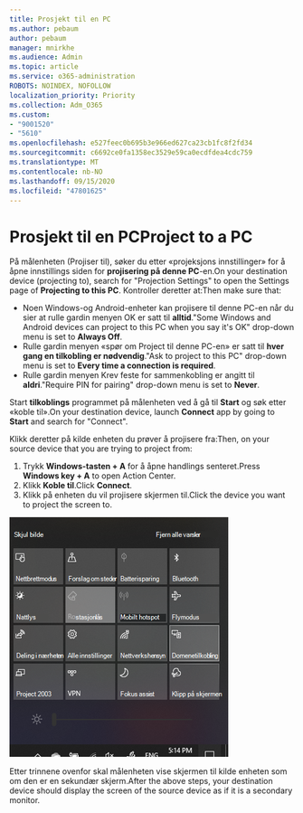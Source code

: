 ```yaml
---
title: Prosjekt til en PC
ms.author: pebaum
author: pebaum
manager: mnirkhe
ms.audience: Admin
ms.topic: article
ms.service: o365-administration
ROBOTS: NOINDEX, NOFOLLOW
localization_priority: Priority
ms.collection: Adm_O365
ms.custom:
- "9001520"
- "5610"
ms.openlocfilehash: e527feec0b695b3e966ed627ca23cb1fc8f2fd34
ms.sourcegitcommit: c6692ce0fa1358ec3529e59ca0ecdfdea4cdc759
ms.translationtype: MT
ms.contentlocale: nb-NO
ms.lasthandoff: 09/15/2020
ms.locfileid: "47801625"
---
```

# <a name="project-to-a-pc"></a><span data-ttu-id="42c54-102">Prosjekt til en PC</span><span class="sxs-lookup"><span data-stu-id="42c54-102">Project to a PC</span></span>

<span data-ttu-id="42c54-103">På målenheten (Projiser til), søker du etter «projeksjons innstillinger» for å åpne innstillings siden for **projisering på denne PC**-en.</span><span class="sxs-lookup"><span data-stu-id="42c54-103">On your destination device (projecting to), search for "Projection Settings" to open the Settings page of **Projecting to this PC**.</span></span> <span data-ttu-id="42c54-104">Kontroller deretter at:</span><span class="sxs-lookup"><span data-stu-id="42c54-104">Then make sure that:</span></span>
- <span data-ttu-id="42c54-105">Noen Windows-og Android-enheter kan projisere til denne PC-en når du sier at rulle gardin menyen OK er satt til **alltid**.</span><span class="sxs-lookup"><span data-stu-id="42c54-105">"Some Windows and Android devices can project to this PC when you say it's OK" drop-down menu is set to **Always Off**.</span></span>
- <span data-ttu-id="42c54-106">Rulle gardin menyen «spør om Project til denne PC-en» er satt til **hver gang en tilkobling er nødvendig**.</span><span class="sxs-lookup"><span data-stu-id="42c54-106">"Ask to project to this PC" drop-down menu is set to **Every time a connection is required**.</span></span>
- <span data-ttu-id="42c54-107">Rulle gardin menyen Krev feste for sammenkobling er angitt til **aldri**.</span><span class="sxs-lookup"><span data-stu-id="42c54-107">"Require PIN for pairing" drop-down menu is set to **Never**.</span></span>

<span data-ttu-id="42c54-108">Start **tilkoblings** programmet på målenheten ved å gå til **Start** og søk etter «koble til».</span><span class="sxs-lookup"><span data-stu-id="42c54-108">On your destination device, launch **Connect** app by going to **Start** and search for "Connect".</span></span>

<span data-ttu-id="42c54-109">Klikk deretter på kilde enheten du prøver å projisere fra:</span><span class="sxs-lookup"><span data-stu-id="42c54-109">Then, on your source device that you are trying to project from:</span></span>

1. <span data-ttu-id="42c54-110">Trykk **Windows-tasten + A** for å åpne handlings senteret.</span><span class="sxs-lookup"><span data-stu-id="42c54-110">Press **Windows key + A** to open Action Center.</span></span>
2. <span data-ttu-id="42c54-111">Klikk **Koble til**.</span><span class="sxs-lookup"><span data-stu-id="42c54-111">Click **Connect**.</span></span>
3. <span data-ttu-id="42c54-112">Klikk på enheten du vil projisere skjermen til.</span><span class="sxs-lookup"><span data-stu-id="42c54-112">Click the device you want to project the screen to.</span></span>

![Prosjekt til en PC](media/project-to-a-pc.png)

<span data-ttu-id="42c54-114">Etter trinnene ovenfor skal målenheten vise skjermen til kilde enheten som om den er en sekundær skjerm.</span><span class="sxs-lookup"><span data-stu-id="42c54-114">After the above steps, your destination device should display the screen of the source device as if it is a secondary monitor.</span></span>
